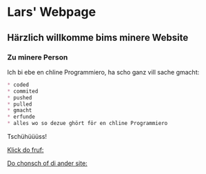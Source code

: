 # Lars' Webpage

## Härzlich willkomme bims minere Website

### Zu minere Person
Ich bi ebe en chline Programmiero, ha scho ganz vill sache gmacht:

```markdown
* coded
* commited
* pushed
* pulled
* gmacht
* erfunde
* alles wo so dezue ghört för en chline Programmiero
```

Tschühüüüss!

[Klick do fruf:](larsimbach.gitbub.io/ersti_site)

[Do chonsch of di ander site:](https://octocat.github.io/contact)